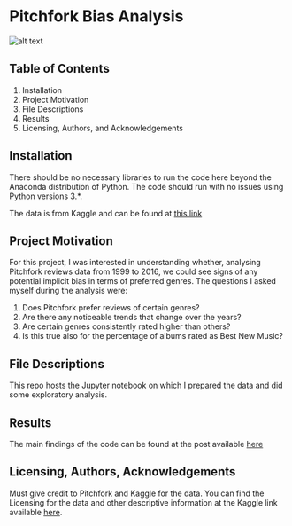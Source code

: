 # Pitchfork Bias Analysis

![alt text](https://factmag-images.s3.amazonaws.com/wp-content/uploads/2015/10/Pitchfork_Media_logo.jpg)

## Table of Contents
1. Installation
2. Project Motivation
3. File Descriptions
4. Results
5. Licensing, Authors, and Acknowledgements

## Installation
There should be no necessary libraries to run the code here beyond the Anaconda distribution of Python. The code should run with no issues using Python versions 3.*.

The data is from Kaggle and can be found at [this link](https://www.kaggle.com/nolanbconaway/pitchfork-data)

## Project Motivation
For this project, I was interested in understanding whether, analysing Pitchfork reviews data from 1999 to 2016, we could see signs of any potential implicit bias in terms of preferred genres. 
The questions I asked myself during the analysis were:
1. Does Pitchfork prefer reviews of certain genres?
2. Are there any noticeable trends that change over the years?
3. Are certain genres consistently rated higher than others?
4. Is this true also for the percentage of albums rated as Best New Music?

## File Descriptions
This repo hosts the Jupyter notebook on which I prepared the data and did some exploratory analysis. 

## Results
The main findings of the code can be found at the post available [here](https://medium.com/@alessandro.vitelli78/are-pitchfork-reviews-biased-be28c74e3de6)

## Licensing, Authors, Acknowledgements
Must give credit to Pitchfork and Kaggle for the data. You can find the Licensing for the data and other descriptive information at the Kaggle link available [here](https://www.kaggle.com/nolanbconaway/pitchfork-data).
